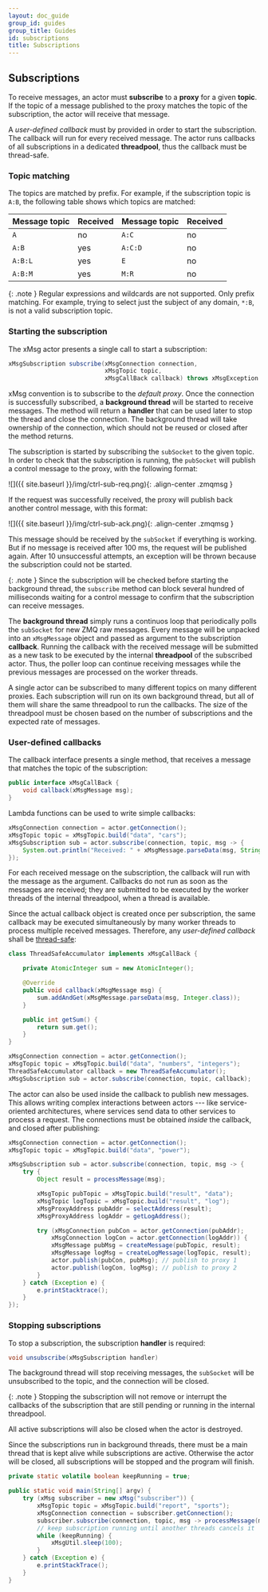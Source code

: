 ```yaml
---
layout: doc_guide
group_id: guides
group_title: Guides
id: subscriptions
title: Subscriptions
---
```


## Subscriptions

To receive messages,
an actor must **subscribe** to a **proxy** for a given **topic**.
If the topic of a message published to the proxy
matches the topic of the subscription, the actor will receive that message.

A *user-defined callback* must by provided in order to start the subscription.
The callback will run for every received message.
The actor runs callbacks of all subscriptions in a dedicated **threadpool**,
thus the callback must be thread-safe.

### Topic matching

The topics are matched by prefix.
For example, if the subscription topic is `A:B`,
the following table shows which topics are matched:

|**Message topic**|**Received**|**Message topic**|**Received**|
|:----------------|------------|:----------------|------------|
|`A`              |no          |`A:C`            |no          |
|`A:B`            |yes         |`A:C:D`          |no          |
|`A:B:L`          |yes         |`E`              |no          |
|`A:B:M`          |yes         |`M:R`            |no          |

<p></p>

{: .note }
Regular expressions and wildcards are not supported. Only prefix matching.
For example, trying to select just the subject of any domain, `*:B`,
is not a valid subscription topic.

### Starting the subscription

The xMsg actor presents a single call to start a subscription:

```java
xMsgSubscription subscribe(xMsgConnection connection,
                           xMsgTopic topic,
                           xMsgCallBack callback) throws xMsgException
```

xMsg convention is to subscribe to the *default proxy*.
Once the connection is successfully subscribed,
a **background thread** will be started to receive messages.
The method will return a **handler**
that can be used later to stop the thread and close the connection.
The background thread will take ownership of the connection,
which should not be reused or closed after the method returns.

The subscription is started by subscribing the `subSocket` to the given topic.
In order to check that the subscription is running,
the `pubSocket` will publish a control message to the proxy,
with the following format:

![]({{ site.baseurl }}/img/ctrl-sub-req.png){: .align-center .zmqmsg }

If the request was successfully received,
the proxy will publish back another control message, with this format:

![]({{ site.baseurl }}/img/ctrl-sub-ack.png){: .align-center .zmqmsg }

This message should be received by the `subSocket` if everything is working.
But if no message is received after 100 ms, the request will be published again.
After 10 unsuccessful attempts, an exception will be thrown
because the subscription could not be started.

{: .note }
Since the subscription will be checked before starting the background thread,
the `subscribe` method can block
several hundred of milliseconds waiting for a control message
to confirm that the subscription can receive messages.

The **background thread** simply runs a continuos loop
that periodically polls the `subSocket` for new ZMQ raw messages.
Every message will be unpacked into an `xMsgMessage` object
and passed as argument to the subscription **callback**.
Running the callback with the received message will be submitted
as a new task to be executed by the internal **threadpool**
of the subscribed actor.
Thus, the poller loop can continue receiving messages
while the previous messages are processed on the worker threads.

A single actor can be subscribed to many different topics
on many different proxies.
Each subscription will run on its own background thread,
but all of them will share the same threadpool to run the callbacks.
The size of the threadpool must be chosen
based on the number of subscriptions and the expected rate of messages.

### User-defined callbacks

The callback interface presents a single method,
that receives a message that matches the topic of the subscription:

```java
public interface xMsgCallBack {
    void callback(xMsgMessage msg);
}
```

Lambda functions can be used to write simple callbacks:

```java
xMsgConnection connection = actor.getConnection();
xMsgTopic topic = xMsgTopic.build("data", "cars");
xMsgSubscription sub = actor.subscribe(connection, topic, msg -> {
    System.out.println("Received: " + xMsgMessage.parseData(msg, String.class));
});
```

For each received message on the subscription,
the callback will run with the message as the argument.
Callbacks do not run as soon as the messages are received;
they are submitted to be executed by the worker threads
of the internal threadpool, when a thread is available.

Since the actual callback object is created once per subscription,
the same callback may be executed simultaneously by many worker threads
to process multiple received messages.
Therefore, any *user-defined callback* shall be
[thread-safe](http://www.ibm.com/developerworks/library/j-jtp09263):

```java
class ThreadSafeAccumulator implements xMsgCallBack {

    private AtomicInteger sum = new AtomicInteger();

    @Override
    public void callback(xMsgMessage msg) {
        sum.addAndGet(xMsgMessage.parseData(msg, Integer.class));
    }

    public int getSum() {
        return sum.get();
    }
}

xMsgConnection connection = actor.getConnection();
xMsgTopic topic = xMsgTopic.build("data", "numbers", "integers");
ThreadSafeAccumulator callback = new ThreadSafeAccumulator();
xMsgSubscription sub = actor.subscribe(connection, topic, callback);
```

The actor can also be used inside the callback to publish new messages.
This allows writing complex interactions between actors
--- like service-oriented architectures,
where services send data to other services to process a request.
The connections must be obtained *inside* the callback,
and closed after publishing:

```java
xMsgConnection connection = actor.getConnection();
xMsgTopic topic = xMsgTopic.build("data", "power");

xMsgSubscription sub = actor.subscribe(connection, topic, msg -> {
    try {
        Object result = processMessage(msg);

        xMsgTopic pubTopic = xMsgTopic.build("result", "data");
        xMsgTopic logTopic = xMsgTopic.build("result", "log");
        xMsgProxyAddress pubAddr = selectAddress(result);
        xMsgProxyAddress logAddr = getLogAddress();

        try (xMsgConnection pubCon = actor.getConnection(pubAddr);
            xMsgConnection logCon = actor.getConnection(logAddr)) {
            xMsgMessage pubMsg = createMessage(pubTopic, result);
            xMsgMessage logMsg = createLogMessage(logTopic, result);
            actor.publish(pubCon, pubMsg); // publish to proxy 1
            actor.publish(logCon, logMsg); // publish to proxy 2
        }
    } catch (Exception e) {
        e.printStacktrace();
    }
});
```

### Stopping subscriptions

To stop a subscription, the subscription **handler** is required:

```java
void unsubscribe(xMsgSubscription handler)
```

The background thread will stop receiving messages,
the `subSocket` will be unsubscribed to the topic,
and the connection will be closed.

{: .note }
Stopping the subscription will not remove or interrupt
the callbacks of the subscription that are still pending or running
in the internal threadpool.

All active subscriptions will also be closed when the actor is destroyed.

Since the subscriptions run in background threads,
there must be a main thread that is kept alive while subscriptions are active.
Otherwise the actor will be closed, all subscriptions will be stopped and the
program will finish.

```java
private static volatile boolean keepRunning = true;

public static void main(String[] argv) {
    try (xMsg subscriber = new xMsg("subscriber")) {
        xMsgTopic topic = xMsgTopic.build("report", "sports");
        xMsgConnection connection = subscriber.getConnection();
        subscriber.subscribe(connection, topic, msg -> processMessage(msg));
        // keep subscription running until another threads cancels it
        while (keepRunning) {
            xMsgUtil.sleep(100);
        }
    } catch (Exception e) {
        e.printStackTrace();
    }
}
```
